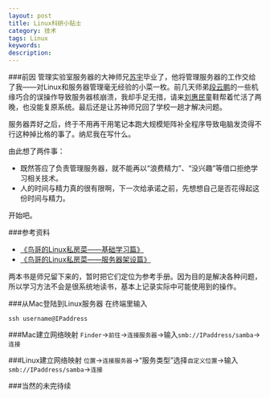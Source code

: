 ```yaml
---
layout: post
title: Linux科研小贴士
category: 技术
tags: Linux
keywords: 
description: 
---
```


###前因
管理实验室服务器的大神师兄[苏宇]()毕业了，他将管理服务器的工作交给了我——对Linux和服务器管理毫无经验的小菜一枚。前几天师弟[段云鹏](https://yunpeng.blog.ustc.edu.cn)的一些机缘巧合的误操作导致服务器核崩溃，我却手足无措，请来[刘惠民](http://painterliu.com)童鞋帮着忙活了两晚，也没能复原系统。最后还是让苏神师兄回了学校一趟才解决问题。

服务器弄好之后，终于不用再干用笔记本跑大规模矩阵补全程序导致电脑发烫得不行这种掉比格的事了。纳尼我在写什么。

由此想了两件事：

- 既然答应了负责管理服务器，就不能再以“浪费精力”、“没兴趣”等借口拒绝学习相关技术。
- 人的时间与精力真的很有限啊，下一次给承诺之前，先想想自己是否花得起这份时间与精力。

开始吧。

###参考资料

- [《鸟哥的Linux私房菜——基础学习篇》](http://book.douban.com/subject/4889838/)
- [《鸟哥的Linux私房菜——服务器架设篇》](http://book.douban.com/subject/2338464/)

两本书是师兄留下来的，暂时把它们定位为参考手册。因为目的是解决各种问题，所以学习方法不会是很系统地读书，基本上记录实际中可能使用到的操作。

###从Mac登陆到Linux服务器
在终端里输入

```
ssh username@IPaddress
```

###Mac建立网络映射
`Finder`->`前往`->`连接服务器`->输入`smb://IPaddress/samba`->`连接`

###Linux建立网络映射
`位置`->`连接服务器`->“服务类型”选择`自定义位置`->输入`smb://IPaddress/samba`->`连接`

###当然的未完待续


